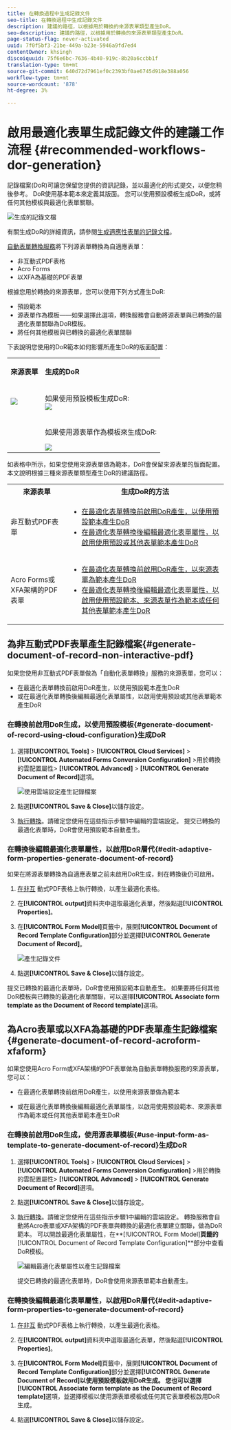 ```yaml
---
title: 在轉換過程中生成記錄文件
seo-title: 在轉換過程中生成記錄文件
description: 建議的路徑，以根據用於轉換的來源表單類型產生DoR。
seo-description: 建議的路徑，以根據用於轉換的來源表單類型產生DoR。
page-status-flag: never-activated
uuid: 7f0f5bf3-21be-449a-b23e-5946a9fd7ed4
contentOwner: khsingh
discoiquuid: 75f6e6bc-7636-4b40-919c-8b20a6ccbb1f
translation-type: tm+mt
source-git-commit: 640d72d7961ef0c2393bf0ae6745d918e388a056
workflow-type: tm+mt
source-wordcount: '878'
ht-degree: 3%

---
```



# 啟用最適化表單生成記錄文件的建議工作流程 {#recommended-workflows-dor-generation}

記錄檔案(DoR)可讓您保留您提供的資訊記錄，並以最適化的形式提交，以便您稍後參考。
DoR使用基本範本來定義其版面。 您可以使用預設模板生成DoR，或將任何其他模板與最適化表單關聯。

![生成的記錄文檔](assets/document_of_record.gif)

有關生成DoR的詳細資訊，請參閱[生成適應性表單的記錄文檔](https://helpx.adobe.com/experience-manager/6-5/forms/using/generate-document-of-record-for-non-xfa-based-adaptive-forms.html)。

[自動表單轉換服務](../help/introduction.md)將下列源表單轉換為自適應表單：

* 非互動式PDF表格
* Acro Forms
* 以XFA為基礎的PDF表單

根據您用於轉換的來源表單，您可以使用下列方式產生DoR:

* 預設範本
* 源表單作為模板——如果選擇此選項，轉換服務會自動將源表單與已轉換的最適化表單關聯為DoR模板。
* 將任何其他模板與已轉換的最適化表單關聯

下表說明您使用的DoR範本如何影響所產生DoR的版面配置：

<table> 
 <tbody>
 <tr>
  <td><p><strong>來源表單</strong></p></td>
  <td><p><strong>生成的DoR</strong></p></td> 
   </tr>
  <tr>
   <td><img src="assets/source_xdp_updated.png"/></td>
   <td><p>如果使用預設模板生成DoR:</br><img src="assets/source_form_default_updated.png"/></td>
   </tr>
   <tr>
   <td></td>
   <td><p>如果使用源表單作為模板來生成DoR:</br></p><img src="assets/source_form_dor_updated.png"/></td>
   </tr>
  </tbody>
</table>

如表格中所示，如果您使用來源表單做為範本，DoR會保留來源表單的版面配置。
本文說明根據三種來源表單類型產生DoR的建議路徑。

<table> 
 <tbody> 
  <tr> 
   <th><strong>來源表單</strong></th> 
   <th><strong>生成DoR的方法</strong></th> 
  </tr> 
  <tr> 
   <td><p>非互動式PDF表單</p></td> 
   <td> 
    <ul> 
     <li><a href="#generate-document-of-record-using-cloud-configuration">在最適化表單轉換前啟用DoR產生，以使用預設範本產生DoR</a></li> 
     <li><a href="#edit-adaptive-form-properties-generate-document-of-record">在最適化表單轉換後編輯最適化表單屬性，以啟用使用預設或其他表單範本產生DoR</a></li> 
    </ul> </td> 
  </tr>
  <tr> 
   <td><p>Acro Forms或XFA架構的PDF表單</p></td> 
   <td> 
    <ul> 
     <li><a href="#use-input-form-as-template-to-generate-document-of-record">在最適化表單轉換前啟用DoR產生，以來源表單為範本產生DoR</a></li> 
     <li><a href="#edit-adaptive-form-properties-to-generate-document-of-record">在最適化表單轉換後編輯最適化表單屬性，以啟用使用預設範本、來源表單作為範本或任何其他表單範本產生DoR</a></li> 
    </ul> </td> 
  </tr>    
 </tbody> 
</table>

## 為非互動式PDF表單產生記錄檔案{#generate-document-of-record-non-interactive-pdf}

如果您使用非互動式PDF表單做為「自動化表單轉換」服務的來源表單，您可以：

* 在最適化表單轉換前啟用DoR產生，以使用預設範本產生DoR
* 或在最適化表單轉換後編輯最適化表單屬性，以啟用使用預設或其他表單範本產生DoR

### 在轉換前啟用DoR生成，以使用預設模板{#generate-document-of-record-using-cloud-configuration}生成DoR

1. 選擇&#x200B;**[!UICONTROL Tools]** > **[!UICONTROL Cloud Services]** > **[!UICONTROL Automated Forms Conversion Configuration]** >用於轉換的雲配置屬性> **[!UICONTROL Advanced]** > **[!UICONTROL Generate Document of Record]**&#x200B;選項。

   ![使用雲端設定產生記錄檔案](assets/generate_dor_cloud_config.gif)

1. 點選&#x200B;**[!UICONTROL Save & Close]**&#x200B;以儲存設定。

1. [執行轉換](../help/convert-existing-forms-to-adaptive-forms.md)。請確定您使用在這些指示步驟1中編輯的雲端設定。
提交已轉換的最適化表單時，DoR會使用預設範本自動產生。

### 在轉換後編輯最適化表單屬性，以啟用DoR層代{#edit-adaptive-form-properties-generate-document-of-record}

如果在將源表單轉換為自適應表單之前未啟用DoR生成，則在轉換後仍可啟用。

1. [在非互](../help/convert-existing-forms-to-adaptive-forms.md) 動式PDF表格上執行轉換，以產生最適化表格。

1. 在&#x200B;**[!UICONTROL output]**&#x200B;資料夾中選取最適化表單，然後點選&#x200B;**[!UICONTROL Properties]**。

1. 在&#x200B;**[!UICONTROL Form Model]**&#x200B;頁籤中，展開&#x200B;**[!UICONTROL Document of Record Template Configuration]**&#x200B;部分並選擇&#x200B;**[!UICONTROL Generate Document of Record]**。

   ![產生記錄文件](assets/generate_dor_af_properties.png)

1. 點選&#x200B;**[!UICONTROL Save & Close]**&#x200B;以儲存設定。

提交已轉換的最適化表單時，DoR會使用預設範本自動產生。 如果要將任何其他DoR模板與已轉換的最適化表單關聯，可以選擇&#x200B;**[!UICONTROL Associate form template as the Document of Record template]**&#x200B;選項。

## 為Acro表單或以XFA為基礎的PDF表單產生記錄檔案{#generate-document-of-record-acroform-xfaform}

如果您使用Acro Form或XFA架構的PDF表單做為自動表單轉換服務的來源表單，您可以：

* 在最適化表單轉換前啟用DoR產生，以使用來源表單做為範本

* 或在最適化表單轉換後編輯最適化表單屬性，以啟用使用預設範本、來源表單作為範本或任何其他表單範本產生DoR

### 在轉換前啟用DoR生成，使用源表單模板{#use-input-form-as-template-to-generate-document-of-record}生成DoR

1. 選擇&#x200B;**[!UICONTROL Tools]** > **[!UICONTROL Cloud Services]** > **[!UICONTROL Automated Forms Conversion Configuration]** >用於轉換的雲配置屬性> **[!UICONTROL Advanced]** > **[!UICONTROL Generate Document of Record]**&#x200B;選項。

1. 點選&#x200B;**[!UICONTROL Save & Close]**&#x200B;以儲存設定。

1. [執行轉換](../help/convert-existing-forms-to-adaptive-forms.md)。請確定您使用在這些指示步驟1中編輯的雲端設定。
轉換服務會自動將Acro表單或XFA架構的PDF表單與轉換的最適化表單建立關聯，做為DoR範本。
可以開啟最適化表單屬性，在**[!UICONTROL Form Model]**&#x200B;頁籤的&#x200B;**[!UICONTROL Document of Record Template Configuration]**&#x200B;部分中查看DoR模板。

   ![編輯最適化表單屬性以產生記錄檔案](assets/generate_dor_af_properties_xdp_acro.png)

   提交已轉換的最適化表單時，DoR會使用來源表單範本自動產生。

### 在轉換後編輯最適化表單屬性，以啟用DoR層代{#edit-adaptive-form-properties-to-generate-document-of-record}

1. [在非互](../help/convert-existing-forms-to-adaptive-forms.md) 動式PDF表格上執行轉換，以產生最適化表格。

1. 在&#x200B;**[!UICONTROL output]**&#x200B;資料夾中選取最適化表單，然後點選&#x200B;**[!UICONTROL Properties]**。

1. 在&#x200B;**[!UICONTROL Form Model]**&#x200B;頁籤中，展開&#x200B;**[!UICONTROL Document of Record Template Configuration]**&#x200B;部分並選擇&#x200B;**[!UICONTROL Generate Document of Record]**以使用預設模板啟用DoR生成。
您也可以選擇**[!UICONTROL Associate form template as the Document of Record template]**&#x200B;選項，並選擇模板以使用源表單模板或任何其它表單模板啟用DoR生成。

1. 點選&#x200B;**[!UICONTROL Save & Close]**&#x200B;以儲存設定。
